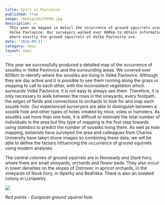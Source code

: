 ```yaml
---
title: Sysli in Pavlovice
published: true
image: /media/p6270098.jpg
description: >-
  This year we mapped in detail the occurrence of ground squirrels around the
  Velke Pavlovice. Our surveyors walked over 600km to obtain information on
  where exactly the ground squirrels of Velke Pavlovice are.
date: '2018-09-11'
category: news
layout: news
---
```

This year we successfully produced a detailed map of the occurrence of sousliks in Velké Pavlovice and the surrounding areas. We covered over 600km to identify where the sousliks are living in Velké Pavlovice. Although they are day active and it is possible to see them running along the grass or stopping to call to each other, with the inconsistent vegetation which surrounds Velké Pavlovice, it is not easy to always see them. Therefore, it is only necessary to walk between the rows in the vineyards, every footpath, the edges of fields and connections to orchards to look for and map each souslik hole. Our experienced surveryors are able to distinguish between a souslik hole and other types of holes created by mice, voles or hamsters. As sousliks use more than one hole, it is difficult to estimate the total number of individuals in the area but this type of mapping is the first step towards using statistics to predict the number of sousliks living there. As well as hole mapping, botanists have surveyed the area and colleagues from Charles University have taken drone images so combining these data, we will be able to define the factors influencing the occurrence of ground squirrels using modern analyses.

The central colonies of ground squirrels are in Novosady and Staré hory, where there are small vineyards, orchards and flower beds. They also occur in lower densities on the slopes of Ostrovec in apricot orchards, in the vineyards of Nové hory, in Išperky and Bedřiška. There is also an isolated colony in Lizniperky.

![](/media/velké-pavlovice-2018-nory.jpg)

_Red points - European ground squirrel hole_
